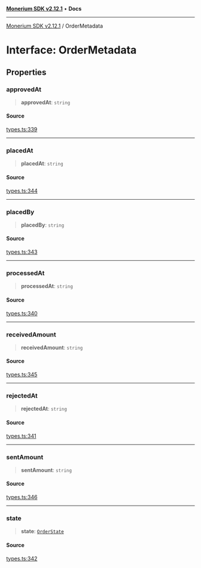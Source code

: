 [**Monerium SDK v2.12.1**](../README.md) • **Docs**

---

[Monerium SDK v2.12.1](../README.md) / OrderMetadata

# Interface: OrderMetadata

## Properties

### approvedAt

> **approvedAt**: `string`

#### Source

[types.ts:339](https://github.com/monerium/js-monorepo/blob/26e2ea0861cb901d7ae432326a3f8b4932fe0d47/packages/sdk/src/types.ts#L339)

---

### placedAt

> **placedAt**: `string`

#### Source

[types.ts:344](https://github.com/monerium/js-monorepo/blob/26e2ea0861cb901d7ae432326a3f8b4932fe0d47/packages/sdk/src/types.ts#L344)

---

### placedBy

> **placedBy**: `string`

#### Source

[types.ts:343](https://github.com/monerium/js-monorepo/blob/26e2ea0861cb901d7ae432326a3f8b4932fe0d47/packages/sdk/src/types.ts#L343)

---

### processedAt

> **processedAt**: `string`

#### Source

[types.ts:340](https://github.com/monerium/js-monorepo/blob/26e2ea0861cb901d7ae432326a3f8b4932fe0d47/packages/sdk/src/types.ts#L340)

---

### receivedAmount

> **receivedAmount**: `string`

#### Source

[types.ts:345](https://github.com/monerium/js-monorepo/blob/26e2ea0861cb901d7ae432326a3f8b4932fe0d47/packages/sdk/src/types.ts#L345)

---

### rejectedAt

> **rejectedAt**: `string`

#### Source

[types.ts:341](https://github.com/monerium/js-monorepo/blob/26e2ea0861cb901d7ae432326a3f8b4932fe0d47/packages/sdk/src/types.ts#L341)

---

### sentAmount

> **sentAmount**: `string`

#### Source

[types.ts:346](https://github.com/monerium/js-monorepo/blob/26e2ea0861cb901d7ae432326a3f8b4932fe0d47/packages/sdk/src/types.ts#L346)

---

### state

> **state**: [`OrderState`](../enumerations/OrderState.md)

#### Source

[types.ts:342](https://github.com/monerium/js-monorepo/blob/26e2ea0861cb901d7ae432326a3f8b4932fe0d47/packages/sdk/src/types.ts#L342)
